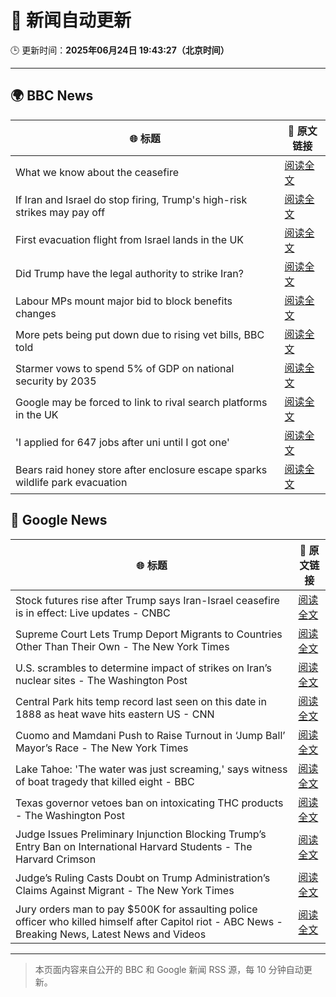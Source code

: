 # 🧠 新闻自动更新

🕒 更新时间：**2025年06月24日 19:43:27（北京时间）**

---

## 🌍 BBC News

| 🌐 标题 | 🔗 原文链接 |
|--------|-------------|
| What we know about the ceasefire | [阅读全文](https://www.bbc.com/news/articles/czjk3kxr3zno) |
| If Iran and Israel do stop firing, Trump's high-risk strikes may pay off | [阅读全文](https://www.bbc.com/news/articles/cdr3yxgjd6ro) |
| First evacuation flight from Israel lands in the UK | [阅读全文](https://www.bbc.com/news/articles/cr4w63244pgo) |
| Did Trump have the legal authority to strike Iran? | [阅读全文](https://www.bbc.com/news/articles/c4gkw04yze1o) |
| Labour MPs mount major bid to block benefits changes | [阅读全文](https://www.bbc.com/news/articles/c8d6947ej5ro) |
| More pets being put down due to rising vet bills, BBC told | [阅读全文](https://www.bbc.com/news/articles/ce9xjmz70m5o) |
| Starmer vows to spend 5% of GDP on national security by 2035 | [阅读全文](https://www.bbc.com/news/articles/c07dk90d94vo) |
| Google may be forced to link to rival search platforms in the UK | [阅读全文](https://www.bbc.com/news/articles/cy4ym77rkgeo) |
| 'I applied for 647 jobs after uni until I got one' | [阅读全文](https://www.bbc.com/news/articles/clygj739dmvo) |
| Bears raid honey store after enclosure escape sparks wildlife park evacuation | [阅读全文](https://www.bbc.com/news/articles/cgrxn4x7yx2o) |

## 📰 Google News

| 🌐 标题 | 🔗 原文链接 |
|--------|-------------|
| Stock futures rise after Trump says Iran-Israel ceasefire is in effect: Live updates - CNBC | [阅读全文](https://news.google.com/rss/articles/CBMid0FVX3lxTE9GU3lyc2NhZG1LeVR3N3FNWDVheGtidGtSMm1QdGlDcVlVZ0YtcWdQY2lFRS0wRlktQXJSeGNqOWpubEJFdDdFa1Z6R3UzWURnSHlWaS1pRHZRV3dZbTU3T0VEZFQ1SHBaOVdxU09WMjlfWjF6U01Z0gF8QVVfeXFMTXMzMDdXYXg0MWxHblpZdHJTT01tNlFpMkYtTnVMajliZlR6VU8tSE5vZS1DTDdOTlR1UXplNmVjS3VsSGpyVXFnQmllSDNPVU1jaVJLTFVsQ1ZWeHBBaDJZSHBSdF9oSVFzTGFWRGdLZU5XWTJQdWlLM1dtQg?oc=5) |
| Supreme Court Lets Trump Deport Migrants to Countries Other Than Their Own - The New York Times | [阅读全文](https://news.google.com/rss/articles/CBMijwFBVV95cUxNOWhMc2plWTQyeVRLLUV4YUhCbEZ3UnFzLWM4dlBOeEZ2dERVTjdpUW83N0xXS2dVdURkenlLTElZNW9kZml6SWlqMTUzRlR0TlNLN25TbmZmR3EySllHMnNWMzZlME5uSnlWZFZBeHRUSGVPRkFxamxPVnlZY1Q3TTFCTlh4RW9tNHFITS1MWQ?oc=5) |
| U.S. scrambles to determine impact of strikes on Iran’s nuclear sites - The Washington Post | [阅读全文](https://news.google.com/rss/articles/CBMioAFBVV95cUxPQ0FfSVZXVWFGdWM5QkFkQ293a2dYcF83N28tQnFEelJvbkRCczg0Z0l4WExRSUNOcU40YTFrTTBRMnotazhVR3VkMndZYUxuMS1Banp2ekQtNm5POHFZcmpkSkZnQW9tUTZDOWw5N1BHVjRrU1JaVTRCLTV5OFVjeS04eGdrNHc3SXh3WkNxZGRDaEZQTGR3QWMwOU5WVkFM?oc=5) |
| Central Park hits temp record last seen on this date in 1888 as heat wave hits eastern US - CNN | [阅读全文](https://news.google.com/rss/articles/CBMigAFBVV95cUxPeWVpUHhhd3A5bEtnTjhJWk56eEt3VW5iTjhNeFV6dU1xQjFtUGNrMUdQN0lXdnlxSno0YWl1TUlDVFJOYWFrdW1DQ1hqRzV0Z19kV0ZwSXpQNTVwSkx4N0VHdXh3YldvMTMwNEVHTjgzaFYtQU9rZnI0VTN3ZzJyStIBhgFBVV95cUxOakZNMV81NExDc0VXdUZoSHpmOFZMSFVNeHZNM005UE1Kd0lRVVhWTUllRFJ4d214Z1RLMk41V2Q0eVhIRnhzV1VENk0tbkZoSzVSLWs2Tl9vTDdackcwUmtHTTMtcHpGV3FTbHdLQTA2Vjk2UTdsTnpWUjNqLU15ejNwN1BRQQ?oc=5) |
| Cuomo and Mamdani Push to Raise Turnout in ‘Jump Ball’ Mayor’s Race - The New York Times | [阅读全文](https://news.google.com/rss/articles/CBMiggFBVV95cUxOMTNrQ25IMkVSRVNxNE1yNmhRZGY4NFR6U1hxVTBmR2FDckxJc19OV0Zza1Iza0NvUlB4cHlUZUxCS3VLNkJXbHA4MFNCLUVGOUNqT1ZTbHBlMDU2UHdMcEtxeDZ0a1R5bzMyVnNSbmU1NThqNG1QVi1JT0NibHdYU3Nn?oc=5) |
| Lake Tahoe: 'The water was just screaming,' says witness of boat tragedy that killed eight - BBC | [阅读全文](https://news.google.com/rss/articles/CBMiWkFVX3lxTE93RDRWNVBqUW5nYVV5OWY2djk4MFF5bXROSEl1M2lTS29VZllWS3c2MnJRT0FjamtrNk1XR1JBMWk5b285bmFidndIcUpYcXF1QVdaRjNBa3BOQdIBX0FVX3lxTFBBUUdvYVJqUHAtOUp6cGIwTU1NTFl5QklZbHA5VVNId0ZrOEpUdFZBaVpRelJXQlFrUmpxLUVJb0dIT0VLbzdCSFRYQ2NVeTYwaXRnRFpadnVzNXpua1pj?oc=5) |
| Texas governor vetoes ban on intoxicating THC products - The Washington Post | [阅读全文](https://news.google.com/rss/articles/CBMigwFBVV95cUxNdGVZZ1k2cXMyejRYOTFBdU1IaFRrS2dxOFAtZzVFUkhQM1dyUlRvdHN5TnZEcHZDWGkyNENQZW1tc0tLN1lvUjZXbFhPcTFCM2dDdGZvWWJJWWxDYUpIZm9oVVBLcFlvMzFaaEZtNG03VU5kZHFjVHlMVlpJYlREMEdEcw?oc=5) |
| Judge Issues Preliminary Injunction Blocking Trump’s Entry Ban on International Harvard Students - The Harvard Crimson | [阅读全文](https://news.google.com/rss/articles/CBMikAFBVV95cUxPc2haVzdMMWVjdTNYd2FBSF9sZVkyOWNmLU12NFZzZDV5NFE3TEgtZkpDV1lVdlpWbktvakFhRXcyRktKVHhORVhWbjdhamdZVUItLTFkLWpOM0pBcHM1c2Voa2NhRDVubTFKaHB0and6V0ZPU2E0Uzl5QUFhcFZRV2w3Z04xZExHSnRyVEEwT2w?oc=5) |
| Judge’s Ruling Casts Doubt on Trump Administration’s Claims Against Migrant - The New York Times | [阅读全文](https://news.google.com/rss/articles/CBMigwFBVV95cUxQMkNjUDFfSGdULUQyb0gwY2ZEanlRdnpVanlBdmxVVFdrWDhZQkVrOHl6T1ROVHhvXzBZMWVZbWF1ZW1TOTY1eEIxS2FVUUtpSTFzT3JQdFRoZHRYcTFWeC04VUR4TnpsN1JjSTVNTERvVll2aTd0cW5rZ21CZlhvc0pURQ?oc=5) |
| Jury orders man to pay $500K for assaulting police officer who killed himself after Capitol riot - ABC News - Breaking News, Latest News and Videos | [阅读全文](https://news.google.com/rss/articles/CBMinAFBVV95cUxQaHRQeTFLdFFYTmhZbkhVeE92dTF3Mmk5azR3Mk9pdk5oQXZDbWtrY0lBRUNnZGhUTHdsaVk0bXU2Q25YTXk0YXBjWlg0bERiLXZJZzdXbF9QTEVLRlNXUVRyRVY5SkpaMEZKdHRGWUJtd01ITk5uT0pfeFQ5WVltNnVDZ29od0ltOVlxMlpubl9QVHQ1TXcwS2VJSm7SAaIBQVVfeXFMTndJUEd1V29aenA2c2Q4bzhvU3RKM0tpZnc1azlQcGdxNFhEcmtKRnVHM3FDZ01nbDJfVXlxOU1UWElUX0p3cFBtajBxX1gwa2E5QlVjVzJiQzZYN2Q0WWZyNndjd05XeHkxWEVlRm5CY0FBeVlKc09KRFNuOUx0cDNsX29LMjdZZndzUEwyT1RHcERxSWVIX0x5VHhDUVJiOFBR?oc=5) |

---
> 本页面内容来自公开的 BBC 和 Google 新闻 RSS 源，每 10 分钟自动更新。